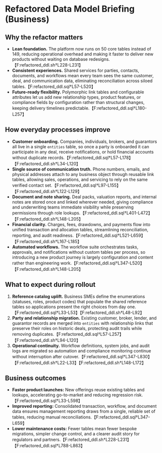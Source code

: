 # Refactored Data Model Briefing (Business)

## Why the refactor matters
- **Lean foundation.** The platform now runs on 50 core tables instead of 149, reducing operational overhead and making it faster to deliver new products without waiting on database redesigns.【F:refactored_ddl.sh†L228-L231】
- **Consistent experiences.** Shared services for parties, contacts, documents, and workflows mean every team sees the same customer, deal, and communication data, eliminating reconciliation across siloed tables.【F:refactored_ddl.sql†L57-L520】
- **Future-ready flexibility.** Polymorphic link tables and configurable attributes let us add new relationship types, product features, or compliance fields by configuration rather than structural changes, keeping delivery timelines predictable.【F:refactored_ddl.sql†L180-L257】

## How everyday processes improve
- **Customer onboarding.** Companies, individuals, brokers, and guarantors all live in a single `entities` table, so once a party is onboarded it can participate in any deal, receive notifications, or hold financial accounts without duplicate records.【F:refactored_ddl.sql†L57-L178】【F:refactored_ddl.sh†L34-L120】
- **Single source of communication truth.** Phone numbers, emails, and physical addresses attach to any business object through reusable link tables, allowing sales, operations, and servicing to rely on the same verified contact set.【F:refactored_ddl.sql†L97-L155】【F:refactored_ddl.sh†L122-L129】
- **Document and note sharing.** Deal packs, valuation reports, and internal notes are stored once and linked wherever needed, giving compliance and underwriting teams immediate visibility while preserving permissions through role lookups.【F:refactored_ddl.sql†L401-L472】【F:refactored_ddl.sh†L148-L205】
- **Financial clarity.** Charges, fees, drawdowns, and payments flow into unified transaction and allocation tables, streamlining reconciliation, reporting, and audit readiness.【F:refactored_ddl.sql†L521-L659】【F:refactored_ddl.sh†L167-L185】
- **Automated workflows.** The workflow suite orchestrates tasks, approvals, and notifications without custom tables per process, so introducing a new product journey is largely configuration and content rather than engineering work.【F:refactored_ddl.sql†L347-L520】【F:refactored_ddl.sh†L148-L205】

## What to expect during rollout
1. **Reference catalog uplift.** Business SMEs define the enumerations (statuses, roles, product codes) that populate the shared reference tables so applications present the right choices from day one.【F:refactored_ddl.sql†L33-L53】【F:refactored_ddl.sh†L48-L92】
2. **Party and relationship migration.** Existing customer, broker, lender, and guarantor records are merged into `entities` with relationship links that preserve their roles on historic deals, protecting audit trails while removing duplicates.【F:refactored_ddl.sql†L57-L257】【F:refactored_ddl.sh†L94-L120】
3. **Operational continuity.** Workflow definitions, system jobs, and audit logs are migrated so automation and compliance monitoring continue without interruption after cutover.【F:refactored_ddl.sql†L347-L830】【F:refactored_ddl.sh†L22-L33】【F:refactored_ddl.sh†L148-L172】

## Business outcomes
- **Faster product launches:** New offerings reuse existing tables and lookups, accelerating go-to-market and reducing regression risk.【F:refactored_ddl.sql†L33-L598】
- **Improved reporting:** Consolidated transaction, workflow, and document data ensures management reporting draws from a single, reliable set of tables, reducing manual reconciliations.【F:refactored_ddl.sql†L347-L659】
- **Lower maintenance costs:** Fewer tables mean fewer bespoke migrations, simpler change control, and a clearer audit story for regulators and partners.【F:refactored_ddl.sh†L228-L231】【F:refactored_ddl.sql†L788-L863】
